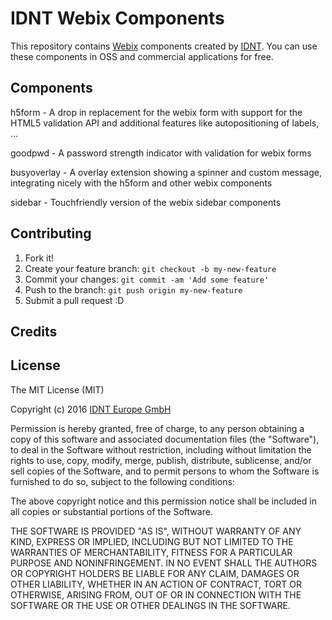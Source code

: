 # IDNT Webix Components

This repository contains [Webix](http://webix.com/) components created by [IDNT](https://www.idnt.net/). You can use these components in OSS and commercial applications for free.

## Components

h5form - A drop in replacement for the webix form with support for the HTML5 validation API and additional features like autopositioning of labels, ...

goodpwd - A password strength indicator with validation for webix forms

busyoverlay - A overlay extension showing a spinner and custom message, integrating nicely with the h5form and other webix components

sidebar - Touchfriendly version of the webix sidebar components

## Contributing

1. Fork it!
2. Create your feature branch: `git checkout -b my-new-feature`
3. Commit your changes: `git commit -am 'Add some feature'`
4. Push to the branch: `git push origin my-new-feature`
5. Submit a pull request :D

## Credits

## License

The MIT License (MIT)

Copyright (c) 2016 [IDNT Europe GmbH](https://www.idnt.net/)

Permission is hereby granted, free of charge, to any person obtaining a copy of this software and associated documentation files (the "Software"), to deal in the Software without restriction, including without limitation the rights to use, copy, modify, merge, publish, distribute, sublicense, and/or sell copies of the Software, and to permit persons to whom the Software is furnished to do so, subject to the following conditions:

The above copyright notice and this permission notice shall be included in all copies or substantial portions of the Software.

THE SOFTWARE IS PROVIDED "AS IS", WITHOUT WARRANTY OF ANY KIND, EXPRESS OR IMPLIED, INCLUDING BUT NOT LIMITED TO THE WARRANTIES OF MERCHANTABILITY, FITNESS FOR A PARTICULAR PURPOSE AND NONINFRINGEMENT. IN NO EVENT SHALL THE AUTHORS OR COPYRIGHT HOLDERS BE LIABLE FOR ANY CLAIM, DAMAGES OR OTHER LIABILITY, WHETHER IN AN ACTION OF CONTRACT, TORT OR OTHERWISE, ARISING FROM, OUT OF OR IN CONNECTION WITH THE SOFTWARE OR THE USE OR OTHER DEALINGS IN THE SOFTWARE.
